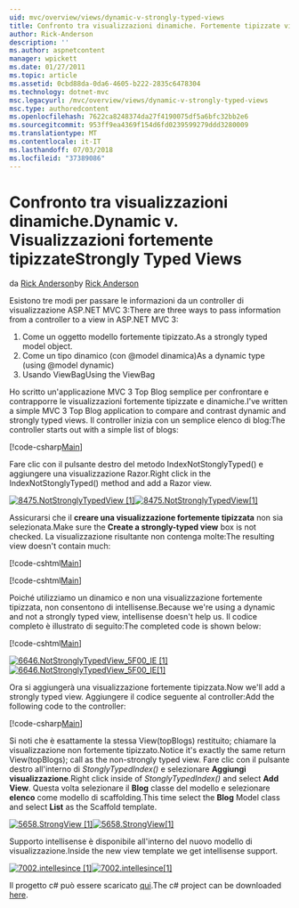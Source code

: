 ```yaml
---
uid: mvc/overview/views/dynamic-v-strongly-typed-views
title: Confronto tra visualizzazioni dinamiche. Fortemente tipizzate viste | Microsoft Docs
author: Rick-Anderson
description: ''
ms.author: aspnetcontent
manager: wpickett
ms.date: 01/27/2011
ms.topic: article
ms.assetid: 0cbd88da-0da6-4605-b222-2835c6478304
ms.technology: dotnet-mvc
msc.legacyurl: /mvc/overview/views/dynamic-v-strongly-typed-views
msc.type: authoredcontent
ms.openlocfilehash: 7622ca8248374da27f4190075df5a6bfc32bb2e6
ms.sourcegitcommit: 953ff9ea4369f154d6fd0239599279ddd3280009
ms.translationtype: MT
ms.contentlocale: it-IT
ms.lasthandoff: 07/03/2018
ms.locfileid: "37389086"
---
```

<a name="dynamic-v-strongly-typed-views"></a><span data-ttu-id="8e8a6-103">Confronto tra visualizzazioni dinamiche.</span><span class="sxs-lookup"><span data-stu-id="8e8a6-103">Dynamic v.</span></span> <span data-ttu-id="8e8a6-104">Visualizzazioni fortemente tipizzate</span><span class="sxs-lookup"><span data-stu-id="8e8a6-104">Strongly Typed Views</span></span>
====================
<span data-ttu-id="8e8a6-105">da [Rick Anderson](https://github.com/Rick-Anderson)</span><span class="sxs-lookup"><span data-stu-id="8e8a6-105">by [Rick Anderson](https://github.com/Rick-Anderson)</span></span>

<span data-ttu-id="8e8a6-106">Esistono tre modi per passare le informazioni da un controller di visualizzazione ASP.NET MVC 3:</span><span class="sxs-lookup"><span data-stu-id="8e8a6-106">There are three ways to pass information from a controller to a view in ASP.NET MVC 3:</span></span>

1. <span data-ttu-id="8e8a6-107">Come un oggetto modello fortemente tipizzato.</span><span class="sxs-lookup"><span data-stu-id="8e8a6-107">As a strongly typed model object.</span></span>
2. <span data-ttu-id="8e8a6-108">Come un tipo dinamico (con @model dinamica)</span><span class="sxs-lookup"><span data-stu-id="8e8a6-108">As a dynamic type (using @model dynamic)</span></span>
3. <span data-ttu-id="8e8a6-109">Usando ViewBag</span><span class="sxs-lookup"><span data-stu-id="8e8a6-109">Using the ViewBag</span></span>

<span data-ttu-id="8e8a6-110">Ho scritto un'applicazione MVC 3 Top Blog semplice per confrontare e contrapporre le visualizzazioni fortemente tipizzate e dinamiche.</span><span class="sxs-lookup"><span data-stu-id="8e8a6-110">I've written a simple MVC 3 Top Blog application to compare and contrast dynamic and strongly typed views.</span></span> <span data-ttu-id="8e8a6-111">Il controller inizia con un semplice elenco di blog:</span><span class="sxs-lookup"><span data-stu-id="8e8a6-111">The controller starts out with a simple list of blogs:</span></span>

[!code-csharp[Main](dynamic-v-strongly-typed-views/samples/sample1.cs)]

<span data-ttu-id="8e8a6-112">Fare clic con il pulsante destro del metodo IndexNotStonglyTyped() e aggiungere una visualizzazione Razor.</span><span class="sxs-lookup"><span data-stu-id="8e8a6-112">Right click in the IndexNotStonglyTyped() method and add a Razor view.</span></span>

<span data-ttu-id="8e8a6-113">[![8475.NotStronglyTypedView [1]](dynamic-v-strongly-typed-views/_static/image2.png)](dynamic-v-strongly-typed-views/_static/image1.png)</span><span class="sxs-lookup"><span data-stu-id="8e8a6-113">[![8475.NotStronglyTypedView[1]](dynamic-v-strongly-typed-views/_static/image2.png)](dynamic-v-strongly-typed-views/_static/image1.png)</span></span>

<span data-ttu-id="8e8a6-114">Assicurarsi che il **creare una visualizzazione fortemente tipizzata** non sia selezionata.</span><span class="sxs-lookup"><span data-stu-id="8e8a6-114">Make sure the **Create a strongly-typed view** box is not checked.</span></span> <span data-ttu-id="8e8a6-115">La visualizzazione risultante non contenga molte:</span><span class="sxs-lookup"><span data-stu-id="8e8a6-115">The resulting view doesn't contain much:</span></span>

[!code-cshtml[Main](dynamic-v-strongly-typed-views/samples/sample2.cshtml)]

[!code-cshtml[Main](dynamic-v-strongly-typed-views/samples/sample3.cshtml)]

<span data-ttu-id="8e8a6-116">Poiché utilizziamo un dinamico e non una visualizzazione fortemente tipizzata, non consentono di intellisense.</span><span class="sxs-lookup"><span data-stu-id="8e8a6-116">Because we're using a dynamic and not a strongly typed view, intellisense doesn't help us.</span></span> <span data-ttu-id="8e8a6-117">Il codice completo è illustrato di seguito:</span><span class="sxs-lookup"><span data-stu-id="8e8a6-117">The completed code is shown below:</span></span>

[!code-cshtml[Main](dynamic-v-strongly-typed-views/samples/sample4.cshtml)]

<span data-ttu-id="8e8a6-118">[![6646.NotStronglyTypedView_5F00_IE [1]](dynamic-v-strongly-typed-views/_static/image4.png)](dynamic-v-strongly-typed-views/_static/image3.png)</span><span class="sxs-lookup"><span data-stu-id="8e8a6-118">[![6646.NotStronglyTypedView_5F00_IE[1]](dynamic-v-strongly-typed-views/_static/image4.png)](dynamic-v-strongly-typed-views/_static/image3.png)</span></span>

<span data-ttu-id="8e8a6-119">Ora si aggiungerà una visualizzazione fortemente tipizzata.</span><span class="sxs-lookup"><span data-stu-id="8e8a6-119">Now we'll add a strongly typed view.</span></span> <span data-ttu-id="8e8a6-120">Aggiungere il codice seguente al controller:</span><span class="sxs-lookup"><span data-stu-id="8e8a6-120">Add the following code to the controller:</span></span>

[!code-csharp[Main](dynamic-v-strongly-typed-views/samples/sample5.cs)]


<span data-ttu-id="8e8a6-121">Si noti che è esattamente la stessa View(topBlogs) restituito; chiamare la visualizzazione non fortemente tipizzato.</span><span class="sxs-lookup"><span data-stu-id="8e8a6-121">Notice it's exactly the same return View(topBlogs); call as the non-strongly typed view.</span></span> <span data-ttu-id="8e8a6-122">Fare clic con il pulsante destro all'interno di *StonglyTypedIndex()* e selezionare **Aggiungi visualizzazione**.</span><span class="sxs-lookup"><span data-stu-id="8e8a6-122">Right click inside of *StonglyTypedIndex()* and select **Add View**.</span></span> <span data-ttu-id="8e8a6-123">Questa volta selezionare il **Blog** classe del modello e selezionare **elenco** come modello di scaffolding.</span><span class="sxs-lookup"><span data-stu-id="8e8a6-123">This time select the **Blog** Model class and select **List** as the Scaffold template.</span></span>

<span data-ttu-id="8e8a6-124">[![5658.StrongView [1]](dynamic-v-strongly-typed-views/_static/image6.png)](dynamic-v-strongly-typed-views/_static/image5.png)</span><span class="sxs-lookup"><span data-stu-id="8e8a6-124">[![5658.StrongView[1]](dynamic-v-strongly-typed-views/_static/image6.png)](dynamic-v-strongly-typed-views/_static/image5.png)</span></span>

<span data-ttu-id="8e8a6-125">Supporto intellisense è disponibile all'interno del nuovo modello di visualizzazione.</span><span class="sxs-lookup"><span data-stu-id="8e8a6-125">Inside the new view template we get intellisense support.</span></span>

<span data-ttu-id="8e8a6-126">[![7002.intellesince [1]](dynamic-v-strongly-typed-views/_static/image8.png)](dynamic-v-strongly-typed-views/_static/image7.png)</span><span class="sxs-lookup"><span data-stu-id="8e8a6-126">[![7002.intellesince[1]](dynamic-v-strongly-typed-views/_static/image8.png)](dynamic-v-strongly-typed-views/_static/image7.png)</span></span>

<span data-ttu-id="8e8a6-127">Il progetto c# può essere scaricato [qui](https://blogs.msdn.com/cfs-file.ashx/__key/CommunityServer-Blogs-Components-WeblogFiles/00-00-01-11-73-SSMS/1817.Mvc3ViewDemo.zip).</span><span class="sxs-lookup"><span data-stu-id="8e8a6-127">The c# project can be downloaded [here](https://blogs.msdn.com/cfs-file.ashx/__key/CommunityServer-Blogs-Components-WeblogFiles/00-00-01-11-73-SSMS/1817.Mvc3ViewDemo.zip).</span></span>
